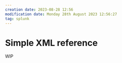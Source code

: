 ```yaml
---
creation date: 2023-08-28 12:56
modification date: Monday 28th August 2023 12:56:27
tag: splunk
---
```

# Simple XML reference

WIP